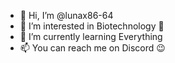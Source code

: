 - 👋 Hi, I’m @lunax86-64
- 👀 I’m interested in Biotechnology 🔬
- 🌱 I’m currently learning Everything
- 📫 You can reach me on Discord 😉

<!---
lunax86-64/lunax86-64 is a ✨ special ✨ repository because its `README.md` (this file) appears on your GitHub profile.
You can click the Preview link to take a look at your changes.
--->
